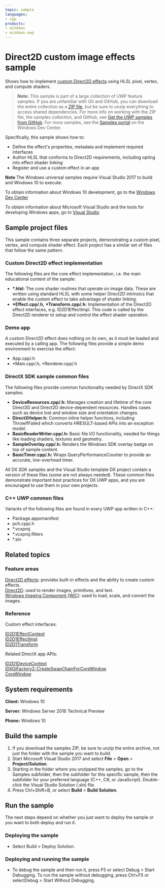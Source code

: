 ```yaml
---
topic: sample
languages:
- cpp
products:
- windows
- windows-uwp
---
```


<!---
  category: GraphicsAndAnimation
  samplefwlink: http://go.microsoft.com/fwlink/p/?LinkId=620531
--->

# Direct2D custom image effects sample

Shows how to implement [custom Direct2D effects](http://msdn.microsoft.com/library/windows/desktop/jj710194) using HLSL pixel, vertex, and compute shaders.

> **Note:** This sample is part of a large collection of UWP feature samples. 
> If you are unfamiliar with Git and GitHub, you can download the entire collection as a 
> [ZIP file](https://github.com/Microsoft/Windows-universal-samples/archive/master.zip), but be 
> sure to unzip everything to access shared dependencies. For more info on working with the ZIP file, 
> the samples collection, and GitHub, see [Get the UWP samples from GitHub](https://aka.ms/ovu2uq). 
> For more samples, see the [Samples portal](https://aka.ms/winsamples) on the Windows Dev Center. 

Specifically, this sample shows how to:

- Define the effect's properties, metadata and implement required interfaces
- Author HLSL that conforms to Direct2D requirements, including opting into effect shader linking
- Register and use a custom effect in an app

**Note** The Windows universal samples require Visual Studio 2017 to build and Windows 10 to execute.
 
To obtain information about Windows 10 development, go to the [Windows Dev Center](http://go.microsoft.com/fwlink/?LinkID=532421)

To obtain information about Microsoft Visual Studio and the tools for developing Windows apps, go to [Visual Studio](http://go.microsoft.com/fwlink/?LinkID=532422)

## Sample project files

This sample contains three separate projects, demonstrating a custom pixel, vertex, and compute shader effect.
Each project has a similar set of files that follow the same pattern.

### Custom Direct2D effect implementation
The following files are the core effect implementation, i.e. the main educational content of the sample:

- **\*.hlsl:** The core shader routines that operate on image data. These are written using standard HLSL with some helper Direct2D intrinsics that enable the custom effect to take advantage of shader linking.
- **\*Effect.cpp/.h,** **\*Transform.cpp/.h:** Implementation of the Direct2D effect interfaces, e.g. ID2D1EffectImpl. This code is called by the Direct2D renderer to setup and control the effect shader operation.

### Demo app
A custom Direct2D effect does nothing on its own, as it must be loaded and executed by a calling app. The following files provide a simple demo environment to exercise the effect:

- App.cpp/.h
- *Main.cpp/.h, *Renderer.cpp/.h

### DirectX SDK sample common files
The following files provide common functionality needed by DirectX SDK samples:

- **DeviceResources.cpp/.h:** Manages creation and lifetime of the core Direct3D and Direct2D device-dependent resources. Handles cases such as device lost and window size and orientation changes.
- **DirectXHelper.h:** Common inline helper functions, including ThrowIfFailed which converts HRESULT-based APIs into an exception model.
- **BasicReaderWriter.cpp/.h:** Basic file I/O functionality, needed for things like loading shaders, textures and geometry.
- **SampleOverlay.cpp/.h:** Renders the Windows SDK overlay badge on top of sample content.
- **BasicTimer.cpp/.h:** Wraps QueryPerformanceCounter to provide an accurate, low-overhead timer.

All DX SDK samples and the Visual Studio template DX project contain a version of these files (some are not always needed). These common files demonstrate important best practices for DX UWP apps, and you are encouraged to use them in your own projects.

### C++ UWP common files
Variants of the following files are found in every UWP app written in C++:

- Package.appxmanifest
- pch.cpp/.h
- *.vcxproj
- *.vcxproj.filters
- *.sln

## Related topics

### Feature areas

[Direct2D effects](http://msdn.microsoft.com/library/windows/desktop/hh706327): provides built-in effects and the ability to create custom effects.  
[Direct2D](http://msdn.microsoft.com/library/windows/desktop/dd370990): used to render images, primitives, and text.  
[Windows Imaging Component (WIC)](http://msdn.microsoft.com/library/windows/desktop/ee719655): used to load, scale, and convert the images.  

### Reference

Custom effect interfaces:

[ID2D1EffectContext](http://msdn.microsoft.com/library/windows/desktop/hh404459)  
[ID2D1EffectImpl](http://msdn.microsoft.com/library/windows/desktop/hh404568)  
[ID2D1Transform](http://msdn.microsoft.com/library/windows/desktop/hh446919)  

Related DirectX app APIs:

[ID2D1DeviceContext](http://msdn.microsoft.com/library/windows/desktop/hh404479)  
[IDXGIFactory2::CreateSwapChainForCoreWindow](http://msdn.microsoft.com/library/windows/desktop/hh404559)  
[CoreWindow](http://msdn.microsoft.com/library/windows/apps/br208225)  

## System requirements

**Client:** Windows 10

**Server:** Windows Server 2016 Technical Preview

**Phone:** Windows 10

## Build the sample

1. If you download the samples ZIP, be sure to unzip the entire archive, not just the folder with the sample you want to build. 
2. Start Microsoft Visual Studio 2017 and select **File** \> **Open** \> **Project/Solution**.
3. Starting in the folder where you unzipped the samples, go to the Samples subfolder, then the subfolder for this specific sample, then the subfolder for your preferred language (C++, C#, or JavaScript). Double-click the Visual Studio Solution (.sln) file.
4. Press Ctrl+Shift+B, or select **Build** \> **Build Solution**.

## Run the sample

The next steps depend on whether you just want to deploy the sample or you want to both deploy and run it.

### Deploying the sample

- Select Build > Deploy Solution. 

### Deploying and running the sample

- To debug the sample and then run it, press F5 or select Debug >  Start Debugging. To run the sample without debugging, press Ctrl+F5 or selectDebug > Start Without Debugging. 